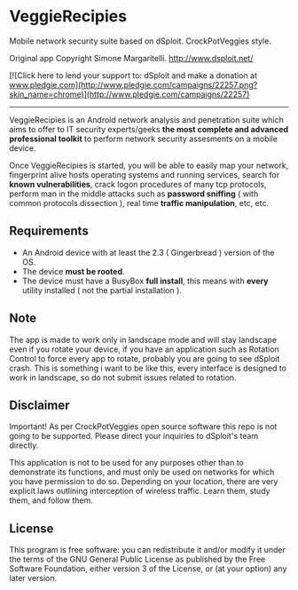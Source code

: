 VeggieRecipies
==============================

Mobile network security suite based on dSploit. CrockPotVeggies style.

Original app Copyright Simone Margaritelli. http://www.dsploit.net/

[![Click here to lend your support to: dSploit and make a donation at www.pledgie.com](http://www.pledgie.com/campaigns/22257.png?skin_name=chrome)](http://www.pledgie.com/campaigns/22257)

-------------

VeggieRecipies is an Android network analysis and penetration suite which aims to offer to IT security experts/geeks
**the most complete and advanced professional toolkit** to perform network security assesments on a mobile device.

Once VeggieRecipies is started, you will be able to easily map your network, fingerprint alive hosts operating systems
and running services, search for **known vulnerabilities**, crack logon procedures of many tcp protocols, perform
man in the middle attacks such as **password sniffing** ( with common protocols dissection ), real time **traffic
manipulation**, etc, etc.

Requirements
-------------

- An Android device with at least the 2.3 ( Gingerbread ) version of the OS.
- The device **must be rooted**.
- The device must have a BusyBox **full install**, this means with **every** utility installed ( not the partial installation ).

Note
-------------

The app is made to work only in landscape mode and will stay landscape even if you rotate your device, if you have an application such as Rotation Control to force every app to rotate, probably you are going to see dSploit crash.
This is something i want to be like this, every interface is designed to work in landscape, so do not submit issues related to rotation.

Disclaimer
-------------

Important! As per CrockPotVeggies open source software this repo is not going to be supported. Please direct your inquiries to dSploit's team directly.

This application is not to be used for any purposes other than to demonstrate its functions, and must only be used on networks for which you have permission to do so. Depending on your location, there are very explicit laws outlining interception of wireless traffic. Learn them, study them, and follow them.

License
-------------

This program is free software: you can redistribute it and/or modify it under the terms of the GNU General Public License as published by the Free Software Foundation, either version 3 of the License, or (at your option) any later version.
